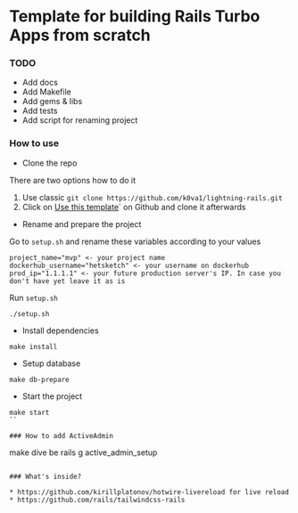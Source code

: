 # Template for building Rails Turbo Apps from scratch

### TODO

* Add docs
* Add Makefile
* Add gems & libs
* Add tests
* Add script for renaming project

### How to use

* Clone the repo

There are two options how to do it

1. Use classic `git clone https://github.com/k0va1/lightning-rails.git`
2. Click on [Use this template](https://github.com/new?template_name=lightning-rails&template_owner=k0va1)` on Github and clone it afterwards

* Rename and prepare the project

Go to `setup.sh` and rename these variables according to your values

```
project_name="mvp" <- your project name
dockerhub_username="hetsketch" <- your username on dockerhub
prod_ip="1.1.1.1" <- your future production server's IP. In case you don't have yet leave it as is
```

Run `setup.sh`

```
./setup.sh
```

* Install dependencies

```
make install
```

* Setup database

```
make db-prepare
```

* Start the project

```
make start
``

### How to add ActiveAdmin

```
make dive
be rails g active_admin_setup
```

### What's inside?

* https://github.com/kirillplatonov/hotwire-livereload for live reload
* https://github.com/rails/tailwindcss-rails
